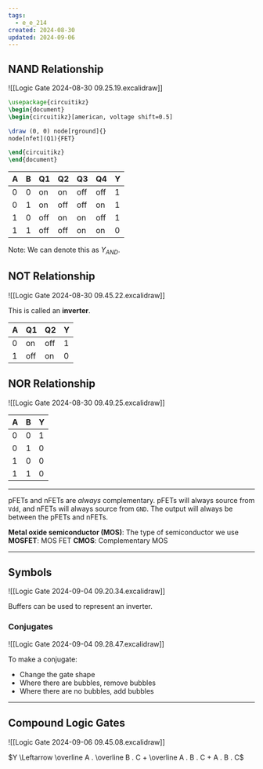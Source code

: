 ```yaml
---
tags:
  - e_e_214
created: 2024-08-30
updated: 2024-09-06
---
```


## NAND Relationship

![[Logic Gate 2024-08-30 09.25.19.excalidraw]]

```tikz
\usepackage{circuitikz}
\begin{document}
\begin{circuitikz}[american, voltage shift=0.5]

\draw (0, 0) node[rground]{}
node[nfet](Q1){FET}

\end{circuitikz}
\end{document}
```

| A   | B   | Q1  | Q2  | Q3  | Q4  | Y   |
| --- | --- | --- | --- | --- | --- | --- |
| 0   | 0   | on  | on  | off | off | 1   |
| 0   | 1   | on  | off | off | on  | 1   |
| 1   | 0   | off | on  | on  | off | 1   |
| 1   | 1   | off | off | on  | on  | 0   | 

Note: We can denote this as $Y_{AND}$.

## NOT Relationship

![[Logic Gate 2024-08-30 09.45.22.excalidraw]]

This is called an **inverter**.

| A   | Q1  | Q2  | Y   |
| --- | --- | --- | --- |
| 0   | on  | off | 1   | 
| 1   | off | on  | 0   |

## NOR Relationship

![[Logic Gate 2024-08-30 09.49.25.excalidraw]]

| A   | B   | Y   |
| --- | --- | --- |
| 0   | 0   | 1   |
| 0   | 1   | 0   |
| 1   | 0   | 0   |
| 1   | 1   | 0   |

---

pFETs and nFETs are *always* complementary. pFETs will always source from `Vdd`, and nFETs will always source from `GND`. The output will always be between the pFETs and nFETs.

**Metal oxide semiconductor (MOS)**: The type of semiconductor we use
**MOSFET**: MOS FET
**CMOS**: Complementary MOS

---

## Symbols

![[Logic Gate 2024-09-04 09.20.34.excalidraw]]

Buffers can be used to represent an inverter.

### Conjugates

![[Logic Gate 2024-09-04 09.28.47.excalidraw]]

To make a conjugate:
- Change the gate shape
- Where there are bubbles, remove bubbles
- Where there are no bubbles, add bubbles

---

## Compound Logic Gates

![[Logic Gate 2024-09-06 09.45.08.excalidraw]]

$Y \Leftarrow \overline A . \overline B . C + \overline A . B . C + A . B . C$